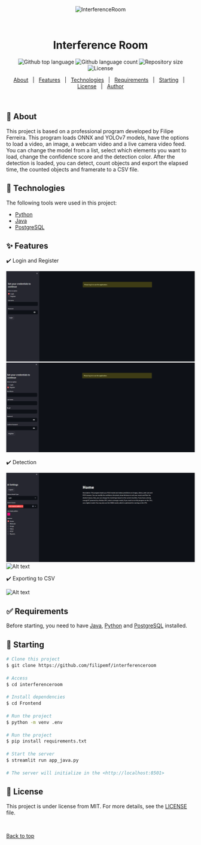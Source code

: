 <div align="center" id="top"> 
  <img src="./.github/app.gif" alt="InterferenceRoom" />

  &#xa0;

  <!-- <a href="https://interferenceroom.netlify.app">Demo</a> -->
</div>

<h1 align="center">Interference Room</h1>

<p align="center">
  <img alt="Github top language" src="https://img.shields.io/github/languages/top/filipemf/interferenceroom?color=56BEB8">

  <img alt="Github language count" src="https://img.shields.io/github/languages/count/filipemf/interferenceroom?color=56BEB8">

  <img alt="Repository size" src="https://img.shields.io/github/repo-size/filipemf/interferenceroom?color=56BEB8">

  <img alt="License" src="https://img.shields.io/github/license/filipemf/interferenceroom?color=56BEB8">

  <!-- <img alt="Github issues" src="https://img.shields.io/github/issues/{{YOUR_GITHUB_USERNAME}}/interferenceroom?color=56BEB8" /> -->

  <!-- <img alt="Github forks" src="https://img.shields.io/github/forks/{{YOUR_GITHUB_USERNAME}}/interferenceroom?color=56BEB8" /> -->

  <!-- <img alt="Github stars" src="https://img.shields.io/github/stars/{{YOUR_GITHUB_USERNAME}}/interferenceroom?color=56BEB8" /> -->
</p>

<!-- Status -->

<!-- <h4 align="center"> 
	🚧  InterferenceRoom 🚀 Under construction...  🚧
</h4> 

<hr> -->

<p align="center">
  <a href="#dart-about">About</a> &#xa0; | &#xa0; 
  <a href="#sparkles-features">Features</a> &#xa0; | &#xa0;
  <a href="#rocket-technologies">Technologies</a> &#xa0; | &#xa0;
  <a href="#white_check_mark-requirements">Requirements</a> &#xa0; | &#xa0;
  <a href="#checkered_flag-starting">Starting</a> &#xa0; | &#xa0;
  <a href="#memo-license">License</a> &#xa0; | &#xa0;
  <a href="https://github.com/{{YOUR_GITHUB_USERNAME}}" target="_blank">Author</a>
</p>

<br>

## :dart: About ##

This project is based on a professional program developed by Filipe Ferreira. This program loads ONNX and YOLOv7 models, have the options to load a video, an image, a webcam video and a live camera video feed. You can change the model from a list, select which elements you want to load, change the confidence score and the detection color. After the detection is loaded, you can detect, count objects and export the elapsed time, the counted objects and framerate to a CSV file.

## :rocket: Technologies ##

The following tools were used in this project:

- [Python](https://expo.io/)
- [Java](https://nodejs.org/en/)
- [PostgreSQL](https://pt-br.reactjs.org/)

## :sparkles: Features ##

:heavy_check_mark: Login and Register

![Alt text](https://github.com/filipemf/InterferenceRoom/blob/main/assets/login.png)
![Alt text](https://github.com/filipemf/InterferenceRoom/blob/main/assets/register.png)

:heavy_check_mark: Detection

![Alt text](https://github.com/filipemf/InterferenceRoom/blob/main/assets/home.png)
![Alt text](https://github.com/filipemf/InterferenceRoom/blob/main/assets/detection%2520on%2520video.png)

:heavy_check_mark: Exporting to CSV

![Alt text](https://github.com/filipemf/InterferenceRoom/blob/main/assets/detection%2520on%2520video%25202.png)


## :white_check_mark: Requirements ##

Before starting, you need to have [Java](https://git-scm.com), [Python](https://nodejs.org/en/) and [PostgreSQL](https://www.postgresql.org/docs/) installed.

## :checkered_flag: Starting ##

```bash
# Clone this project
$ git clone https://github.com/filipemf/interferenceroom

# Access
$ cd interferenceroom

# Install dependencies
$ cd Frontend

# Run the project
$ python -m venv .env

# Run the project
$ pip install requirements.txt

# Start the server
$ streamlit run app_java.py

# The server will initialize in the <http://localhost:8501>
```

## :memo: License ##

This project is under license from MIT. For more details, see the [LICENSE](LICENSE.md) file.


&#xa0;

<a href="#top">Back to top</a>
